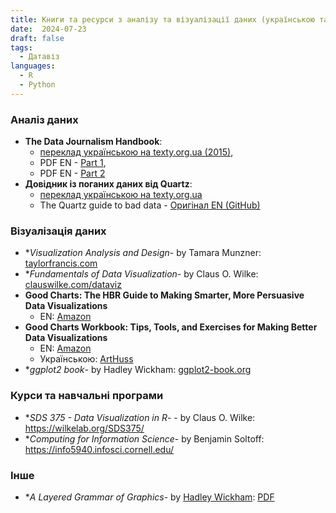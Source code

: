 ```yaml
---
title: Книги та ресурси з аналізу та візуалізації даних (українською та не тільки)
date:  2024-07-23
draft: false
tags:
  - Датавіз
languages:
  - R
  - Python
---
```

### Аналіз даних
- **The Data Journalism Handbook**: 
  - [переклад українською на texty.org.ua (2015)](https://texty.org.ua/archive-books/40161/zhurnalistyka-danykh-posibnyk-40161/), 
  - PDF EN - [Part 1](https://static.olehomelchenko.com/The-Data-Journalism-Handbook-1.pdf), 
  - PDF EN - [Part 2](https://static.olehomelchenko.com/The-Data-Journalism-Handbook-2.pdf)
- **Довідник із поганих даних від Quartz**: 
  - [переклад українською на texty.org.ua](https://texty.org.ua/archive-books/90212/dovidnyk-iz-pohanykh-danykh-vid-quartz-90212/)
  - The Quartz guide to bad data - [Оригінал EN (GitHub)](https://github.com/Quartz/bad-data-guide)

### Візуалізація даних
- **Visualization Analysis and Design*- by Tamara Munzner: [taylorfrancis.com](https://www.taylorfrancis.com/books/mono/10.1201/b17511/visualization-analysis-design-tamara-munzner)
- **Fundamentals of Data Visualization*- by Claus O. Wilke: [clauswilke.com/dataviz](https://clauswilke.com/dataviz/)
- **Good Charts: The HBR Guide to Making Smarter, More Persuasive Data Visualizations**
  - EN: [Amazon](https://www.amazon.com/dp/1633690709)
- **Good Charts Workbook: Tips, Tools, and Exercises for Making Better Data Visualizations**
  - EN: [Amazon](https://www.amazon.com/dp/1633696170)
  - Українською: [ArtHuss](https://www.arthuss.com.ua/shop/khoroshi-diahramy)
- **ggplot2 book*- by Hadley Wickham: [ggplot2-book.org](https://ggplot2-book.org/)

### Курси та навчальні програми
- **SDS 375 - Data Visualization in R*- - by Claus O. Wilke: https://wilkelab.org/SDS375/
- **Computing for Information Science*- by Benjamin Soltoff: https://info5940.infosci.cornell.edu/



### Інше
- **A Layered Grammar of Graphics*- by [Hadley Wickham](https://substack.com/@hadleywickham): [PDF](https://static.olehomelchenko.com/wickham_layered-grammar.pdf)